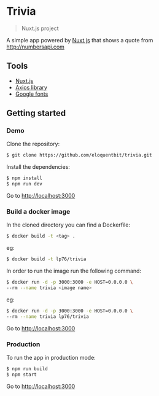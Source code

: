# Trivia

> Nuxt.js project

A simple app powered by [Nuxt.js](https://github.com/nuxt/nuxt.js) that shows a quote from http://numbersapi.com

## Tools
- [Nuxt.js](https://github.com/nuxt/nuxt.js)
- [Axios library](https://github.com/mzabriskie/axios)
- [Google fonts](https://fonts.google.com)

## Getting started
### Demo
Clone the repository:
```bash
$ git clone https://github.com/eloquentbit/trivia.git
```

Install the dependencies:
```bash
$ npm install
$ npm run dev
```
Go to [http://localhost:3000](http://localhost:3000)

### Build a docker image
In the cloned directory you can find a Dockerfile:
```bash
$ docker build -t <tag> .
```
eg:
```bash
$ docker build -t lp76/trivia
```
In order to run the image run the following command:
```bash
$ docker run -d -p 3000:3000 -e HOST=0.0.0.0 \
--rm --name trivia <image name>
```
eg:
```bash
$ docker run -d -p 3000:3000 -e HOST=0.0.0.0 \
--rm --name trivia lp76/trivia
```

Go to [http://localhost:3000](http://localhost:3000)

### Production
To run the app in production mode:
```bash
$ npm run build
$ npm start
```
Go to [http://localhost:3000](http://localhost:3000)